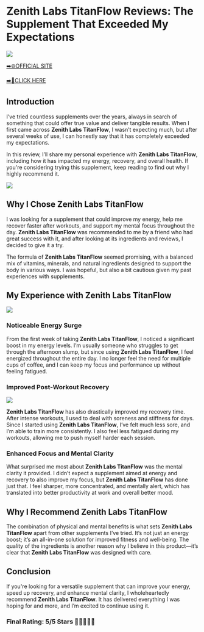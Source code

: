 # **Zenith Labs TitanFlow Reviews**: The Supplement That Exceeded My Expectations

[![](https://static.vecteezy.com/system/resources/thumbnails/019/896/014/small/buy-now-gradient-button-with-cart-symbol-buy-now-illustration-png.png)](https://edetoop.top/lander/sugarpreland-1/zenithlabstitanflow.html) 

[➡️🌐OFFICIAL SITE](https://edetoop.top/lander/sugarpreland-1/zenithlabstitanflow.html) 

[➡️🔗CLICK HERE](https://edetoop.top/lander/sugarpreland-1/zenithlabstitanflow.html) 


## Introduction

I’ve tried countless supplements over the years, always in search of something that could offer true value and deliver tangible results. When I first came across **Zenith Labs TitanFlow**, I wasn’t expecting much, but after several weeks of use, I can honestly say that it has completely exceeded my expectations.

In this review, I’ll share my personal experience with **Zenith Labs TitanFlow**, including how it has impacted my energy, recovery, and overall health. If you're considering trying this supplement, keep reading to find out why I highly recommend it.

[![](https://wallpapers.com/images/hd/red-order-now-button-udg4jcj4arvn8b0n-2.png)](https://edetoop.top/lander/sugarpreland-1/zenithlabstitanflow.html)  

## Why I Chose **Zenith Labs TitanFlow**

I was looking for a supplement that could improve my energy, help me recover faster after workouts, and support my mental focus throughout the day. **Zenith Labs TitanFlow** was recommended to me by a friend who had great success with it, and after looking at its ingredients and reviews, I decided to give it a try.

The formula of **Zenith Labs TitanFlow** seemed promising, with a balanced mix of vitamins, minerals, and natural ingredients designed to support the body in various ways. I was hopeful, but also a bit cautious given my past experiences with supplements.

## My Experience with **Zenith Labs TitanFlow**

[![](https://static.vecteezy.com/system/resources/thumbnails/019/896/014/small/buy-now-gradient-button-with-cart-symbol-buy-now-illustration-png.png)](https://edetoop.top/lander/sugarpreland-1/zenithlabstitanflow.html)

### Noticeable Energy Surge

From the first week of taking **Zenith Labs TitanFlow**, I noticed a significant boost in my energy levels. I’m usually someone who struggles to get through the afternoon slump, but since using **Zenith Labs TitanFlow**, I feel energized throughout the entire day. I no longer feel the need for multiple cups of coffee, and I can keep my focus and performance up without feeling fatigued.

### Improved Post-Workout Recovery

[![](https://wallpapers.com/images/hd/red-order-now-button-udg4jcj4arvn8b0n-2.png)](https://edetoop.top/lander/sugarpreland-1/zenithlabstitanflow.html)  

**Zenith Labs TitanFlow** has also drastically improved my recovery time. After intense workouts, I used to deal with soreness and stiffness for days. Since I started using **Zenith Labs TitanFlow**, I’ve felt much less sore, and I’m able to train more consistently. I also feel less fatigued during my workouts, allowing me to push myself harder each session.

### Enhanced Focus and Mental Clarity

What surprised me most about **Zenith Labs TitanFlow** was the mental clarity it provided. I didn’t expect a supplement aimed at energy and recovery to also improve my focus, but **Zenith Labs TitanFlow** has done just that. I feel sharper, more concentrated, and mentally alert, which has translated into better productivity at work and overall better mood.

## Why I Recommend **Zenith Labs TitanFlow**

The combination of physical and mental benefits is what sets **Zenith Labs TitanFlow** apart from other supplements I’ve tried. It’s not just an energy boost; it’s an all-in-one solution for improved fitness and well-being. The quality of the ingredients is another reason why I believe in this product—it’s clear that **Zenith Labs TitanFlow** was designed with care.

## Conclusion

If you're looking for a versatile supplement that can improve your energy, speed up recovery, and enhance mental clarity, I wholeheartedly recommend **Zenith Labs TitanFlow**. It has delivered everything I was hoping for and more, and I’m excited to continue using it.

### Final Rating: 5/5 Stars 🌟🌟🌟🌟🌟
